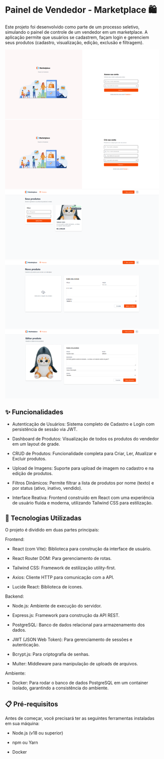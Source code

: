 # Painel de Vendedor - Marketplace 🛍️
Este projeto foi desenvolvido como parte de um processo seletivo, simulando o painel de controle de um vendedor em um marketplace. A aplicação permite que usuários se cadastrem, façam login e gerenciem seus produtos (cadastro, visualização, edição, exclusão e filtragem).

![title](./backend/uploads/login.png)
![title](./backend/uploads/cadastro.png)
![title](./backend/uploads/produtos.png)
![title](./backend/uploads/novo.png)
![title](./backend/uploads/editar.png)

## ✨ Funcionalidades
* Autenticação de Usuários: Sistema completo de Cadastro e Login com persistência de sessão via JWT.

* Dashboard de Produtos: Visualização de todos os produtos do vendedor em um layout de grade.

* CRUD de Produtos: Funcionalidade completa para Criar, Ler, Atualizar e Excluir produtos.

* Upload de Imagens: Suporte para upload de imagem no cadastro e na edição de produtos.

* Filtros Dinâmicos: Permite filtrar a lista de produtos por nome (texto) e por status (ativo, inativo, vendido).

* Interface Reativa: Frontend construído em React com uma experiência de usuário fluida e moderna, utilizando Tailwind CSS para estilização.

## 🚀 Tecnologias Utilizadas
O projeto é dividido em duas partes principais:

Frontend:

* React (com Vite): Biblioteca para construção da interface de usuário.

* React Router DOM: Para gerenciamento de rotas.

* Tailwind CSS: Framework de estilização utility-first.

* Axios: Cliente HTTP para comunicação com a API.

* Lucide React: Biblioteca de ícones.

Backend:

* Node.js: Ambiente de execução do servidor.

* Express.js: Framework para construção da API REST.

* PostgreSQL: Banco de dados relacional para armazenamento dos dados.

* JWT (JSON Web Token): Para gerenciamento de sessões e autenticação.

* Bcrypt.js: Para criptografia de senhas.

* Multer: Middleware para manipulação de uploads de arquivos.

Ambiente:

* Docker: Para rodar o banco de dados PostgreSQL em um container isolado, garantindo a consistência do ambiente.

## 📋 Pré-requisitos
Antes de começar, você precisará ter as seguintes ferramentas instaladas em sua máquina:

* Node.js (v18 ou superior)

* npm ou Yarn

* Docker
